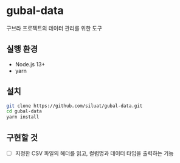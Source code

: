 # gubal-data

구브라 프로젝트의 데이터 관리를 위한 도구

## 실행 환경

- Node.js 13+
- yarn

## 설치

```bash
git clone https://github.com/siluat/gubal-data.git
cd gubal-data
yarn install
```

## 구현할 것

- [ ] 지정한 CSV 파일의 헤더를 읽고, 컬럼명과 데이터 타입을 출력하는 기능
